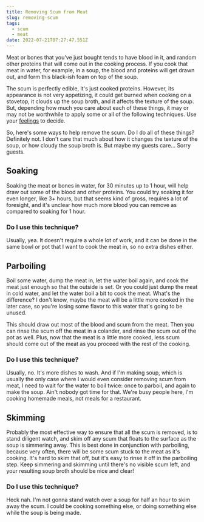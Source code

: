 ```yaml
---
title: Removing Scum from Meat
slug: removing-scum
tags:
  - scum
  - meat
date: 2022-07-21T07:27:47.551Z
---
```

Meat or bones that you've just bought tends to have blood in it, and random other proteins that will come out in the cooking process. If you cook that meat in water, for example, in a soup, the blood and proteins will get drawn out, and form this black-ish foam on top of the soup.

The scum is perfectly edible, it's just cooked proteins. However, its appearance is not very appetizing, it could get burned when cooking on a stovetop, it clouds up the soup broth, and it affects the texture of the soup. But, depending how much you care about each of these things, it may or may not be worthwhile to apply some or all of the following techniques. Use your [feelings](/principles/cooking-with-feelings) to decide.

So, here's some ways to help remove the scum. Do I do all of these things? Definitely not. I don't care that much about how it changes the texture of the soup, or how cloudy the soup broth is. But maybe my guests care... Sorry guests.

## Soaking

Soaking the meat or bones in water, for 30 minutes up to 1 hour, will help draw out some of the blood and other proteins. You could try soaking it for even longer, like 3+ hours, but that seems kind of gross, requires a lot of foresight, and it's unclear how much more blood you can remove as compared to soaking for 1 hour.

### Do I use this technique?

Usually, yea. It doesn't require a whole lot of work, and it can be done in the same bowl or pot that I want to cook the meat in, so no extra dishes either.

## Parboiling

Boil some water, dump the meat in, let the water boil again, and cook the meat just enough so that the outside is set. Or you could just dump the meat in cold water, and let the water boil a bit to cook the meat. What's the difference? I don't know, maybe the meat will be a little more cooked in the later case, so you're losing some flavor to this water that's going to be unused.

This should draw out most of the blood and scum from the meat. Then you can rinse the scum off the meat in a colander, and rinse the scum out of the pot as well. Plus, now that the meat is a little more cooked, less scum should come out of the meat as you proceed with the rest of the cooking.

### Do I use this technique?

Usually, no. It's more dishes to wash. And if I'm making soup, which is usually the only case where I would even consider removing scum from meat, I need to wait for the water to boil twice: once to parboil, and again to make the soup. Ain't nobody got time for that. We're busy people here, I'm cooking homemade meals, not meals for a restaurant.

## Skimming

Probably the most effective way to ensure that all the scum is removed, is to stand diligent watch, and skim off any scum that floats to the surface as the soup is simmering away. This is best done in conjunction with parboiling, because very often, there will be some scum stuck to the meat as it's cooking. It's hard to skim that off, but it's easy to rinse it off in the parboiling step. Keep simmering and skimming until there's no visible scum left, and your resulting soup broth should be nice and clear!

### Do I use this technique?

Heck nah. I'm not gonna stand watch over a soup for half an hour to skim away the scum. I could be cooking something else, or doing something else while the soup is being made.

